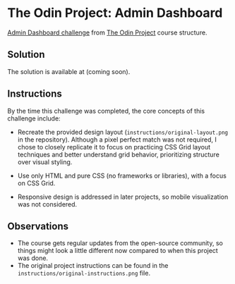 # The Odin Project: Admin Dashboard
[Admin Dashboard challenge](https://www.theodinproject.com/lessons/node-path-intermediate-html-and-css-admin-dashboard) from [The Odin Project](https://www.theodinproject.com/) course structure.

## Solution

The solution is available at (coming soon).

## Instructions

By the time this challenge was completed, the core concepts of this challenge include:
- Recreate the provided design layout (`instructions/original-layout.png` in the repository). Although a pixel perfect match was not required, I chose to closely replicate it to focus on practicing CSS Grid layout techniques and better understand grid behavior, prioritizing structure over visual styling.

- Use only HTML and pure CSS (no frameworks or libraries), with a focus on CSS Grid.
- Responsive design is addressed in later projects, so mobile visualization was not considered.

## Observations
- The course gets regular updates from the open-source community, so things might look a little different now compared to when this project was done.
- The original project instructions can be found in the `instructions/original-instructions.png` file.

